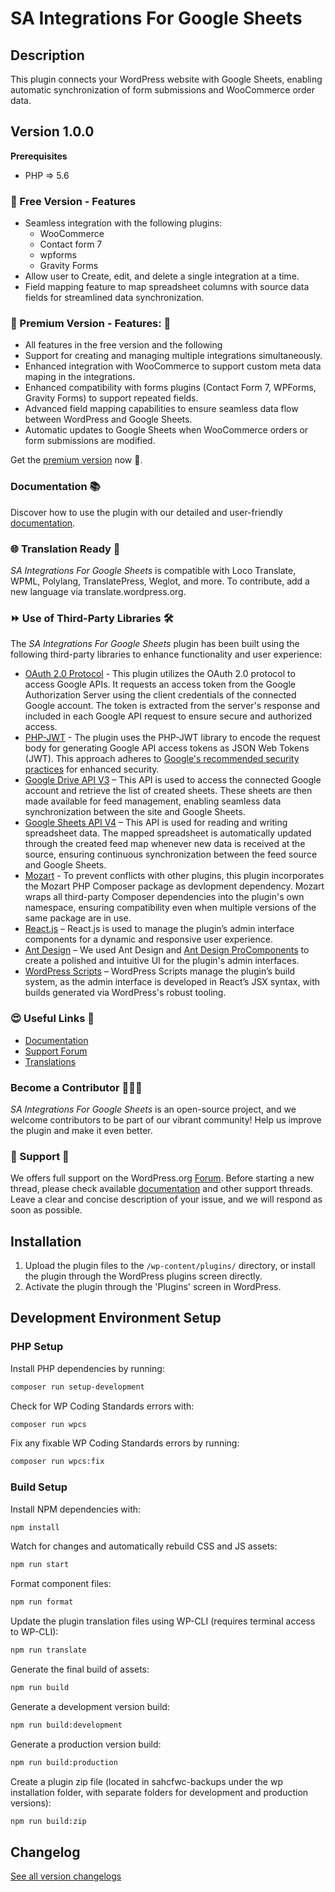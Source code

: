 # SA Integrations For Google Sheets

## Description

This plugin connects your WordPress website with Google Sheets, enabling automatic synchronization of form submissions and WooCommerce order data.

## Version 1.0.0

**Prerequisites**
- PHP => 5.6

### 🎉 Free Version - Features
* Seamless integration with the following plugins:
    * WooCommerce
    * Contact form 7
    * wpforms
    * Gravity Forms
* Allow user to Create, edit, and delete a single integration at a time.
* Field mapping feature to map spreadsheet columns with source data fields for streamlined data synchronization.


### 🌟 Premium Version - Features: 🎯
* All features in the free version and the following
* Support for creating and managing multiple integrations simultaneously.
* Enhanced integration with WooCommerce to support custom meta data maping in the integrations.
* Enhanced compatibility with forms plugins (Contact Form 7, WPForms, Gravity Forms) to support repeated fields.
* Advanced field mapping capabilities to ensure seamless data flow between WordPress and Google Sheets.
* Automatic updates to Google Sheets when WooCommerce orders or form submissions are modified.

Get the [premium version](https://www.sleekalgo.com/sa-integrations-for-google-sheets/) now 🚀.


### Documentation 📚
Discover how to use the plugin with our detailed and user-friendly [documentation](https://www.sleekalgo.com/sa-integrations-for-google-sheets/#installation-guide).

### 🌐 Translation Ready 🤩
*SA Integrations For Google Sheets* is compatible with Loco Translate, WPML, Polylang, TranslatePress, Weglot, and more. To contribute, add a new language via translate.wordpress.org.

### ⏩ Use of Third-Party Libraries 🛠️ 
The *SA Integrations For Google Sheets* plugin has been built using the following third-party libraries to enhance functionality and user experience:
- [OAuth 2.0 Protocol](https://developers.google.com/identity/protocols/oauth2) - This plugin utilizes the OAuth 2.0 protocol to access Google APIs. It requests an access token from the Google Authorization Server using the client credentials of the connected Google account. The token is extracted from the server's response and included in each Google API request to ensure secure and authorized access.
- [PHP-JWT](https://github.com/firebase/php-jwt) - The plugin uses the PHP-JWT library to encode the request body for generating Google API access tokens as JSON Web Tokens (JWT). This approach adheres to [Google's recommended security practices](https://developers.google.com/identity/protocols/oauth2#:~:text=We%20strongly%20encourage%20you%20to%20use%20a%20library%20to%20perform%20these%20tasks) for enhanced security.
- [Google Drive API V3](https://developers.google.com/drive/api/reference/rest/v3) – This API is used to access the connected Google account and retrieve the list of created sheets. These sheets are then made available for feed management, enabling seamless data synchronization between the site and Google Sheets.
- [Google Sheets API V4](https://developers.google.com/sheets/api/reference/rest) – This API is used for reading and writing spreadsheet data. The mapped spreadsheet is automatically updated through the created feed map whenever new data is received at the source, ensuring continuous synchronization between the feed source and Google Sheets.
- [Mozart](https://github.com/coenjacobs/mozart) - To prevent conflicts with other plugins, this plugin incorporates the Mozart PHP Composer package as devlopment dependency. Mozart wraps all third-party Composer dependencies into the plugin's own namespace, ensuring compatibility even when multiple versions of the same package are in use.
- [React.js](https://react.dev/) – React.js is used to manage the plugin’s admin interface components for a dynamic and responsive user experience.
- [Ant Design](https://ant.design/) – We used Ant Design and [Ant Design ProComponents](https://procomponents.ant.design/en-US) to create a polished and intuitive UI for the plugin's admin interfaces.
- [WordPress Scripts](https://developer.wordpress.org/block-editor/reference-guides/packages/packages-scripts/) – WordPress Scripts manage the plugin’s build system, as the admin interface is developed in React’s JSX syntax, with builds generated via WordPress's robust tooling.

### 😍 Useful Links 📌
* [Documentation](https://www.sleekalgo.com/sa-integrations-for-google-sheets/#installation-guide)
* [Support Forum](https://wordpress.org/support/plugin/sa-integrations-for-google-sheets/)
* [Translations](https://translate.wordpress.org/projects/wp-plugins/sa-integrations-for-google-sheets/)

### Become a Contributor 👨🏻‍💻
*SA Integrations For Google Sheets* is an open-source project, and we welcome contributors to be part of our vibrant community! Help us improve the plugin and make it even better.

### 🤝 Support 👀
We offers full support on the WordPress.org [Forum](https://wordpress.org/support/plugin/sa-integrations-for-google-sheets/). Before starting a new thread, please check available [documentation](https://www.sleekalgo.com/sa-integrations-for-google-sheets/#installation-guide) and other support threads. Leave a clear and concise description of your issue, and we will respond as soon as possible.


## Installation
1. Upload the plugin files to the `/wp-content/plugins/` directory, or install the plugin through the WordPress plugins screen directly.
2. Activate the plugin through the 'Plugins' screen in WordPress.

## Development Environment Setup

### PHP Setup

Install PHP dependencies by running:
```bash
composer run setup-development
```

Check for WP Coding Standards errors with:
```bash
composer run wpcs
```

Fix any fixable WP Coding Standards errors by running:
```bash
composer run wpcs:fix
```

### Build Setup

Install NPM dependencies with:
```bash
npm install
```

Watch for changes and automatically rebuild CSS and JS assets:
```bash
npm run start
```

Format component files:
```bash
npm run format
```

Update the plugin translation files using WP-CLI (requires terminal access to WP-CLI):
```bash
npm run translate
```

Generate the final build of assets:
```bash
npm run build
```

Generate a development version build:
```bash
npm run build:development
```

Generate a production version build:
```bash
npm run build:production
```

Create a plugin zip file (located in sahcfwc-backups under the wp installation folder, with separate folders for development and production versions):
```bash
npm run build:zip
```

## Changelog

[See all version changelogs](CHANGELOG.md)
